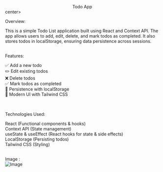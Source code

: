 <center>Todo App</center>center>


Overview:<br>

This is a simple Todo List application built using React and Context API. The app allows users to add, edit, delete, and mark todos as completed. It also stores todos in localStorage, ensuring data persistence across sessions.<br><br>


Features:<br>

✅ Add a new todo<br>
✏️ Edit existing todos<br>
❌ Delete todos<br>
✅ Mark todos as completed<br>
🔄 Persistence with localStorage<br>
🎨 Modern UI with Tailwind CSS<br>
<br><br>


Technologies Used:<br>

React (Functional components & hooks)<br>
Context API (State management)<br>
useState & useEffect (React hooks for state & side effects)<br>
LocalStorage (Persisting todos)<br>
Tailwind CSS (Styling)<br><br>

Image :<br>
![Image](https://github.com/user-attachments/assets/fa8e2e08-b9db-452d-9f76-7f5803eea648)
